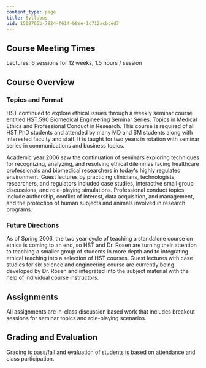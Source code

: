 ```yaml
---
content_type: page
title: Syllabus
uid: 1508765b-7924-f614-b8ee-1c712acbced7
---
```


Course Meeting Times
--------------------

Lectures: 6 sessions for 12 weeks, 1.5 hours / session

Course Overview
---------------

### Topics and Format

HST continued to explore ethical issues through a weekly seminar course entitled HST.590 Biomedical Engineering Seminar Series: Topics in Medical Ethics and Professional Conduct in Research. This course is required of all HST PhD students and attended by many MD and SM students along with interested faculty and staff. It is taught for two years in rotation with seminar series in communications and business topics.

Academic year 2006 saw the continuation of seminars exploring techniques for recognizing, analyzing, and resolving ethical dilemmas facing healthcare professionals and biomedical researchers in today's highly regulated environment. Guest lectures by practicing clinicians, technologists, researchers, and regulators included case studies, interactive small group discussions, and role-playing simulations. Professional conduct topics include authorship, conflict of interest, data acquisition, and management, and the protection of human subjects and animals involved in research programs.

### Future Directions

As of Spring 2006, the two year cycle of teaching a standalone course on ethics is coming to an end, so HST and Dr. Rosen are turning their attention to teaching a smaller group of students in more depth and to integrating ethical teaching into a selection of HST courses. Guest lectures with case studies for six science and engineering course are currently being developed by Dr. Rosen and integrated into the subject material with the help of individual course instructors.

Assignments
-----------

All assignments are in-class discussion based work that includes breakout sessions for seminar topics and role-playing scenarios.

Grading and Evaluation
----------------------

Grading is pass/fail and evaluation of students is based on attendance and class participation.